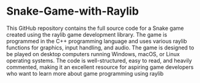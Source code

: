 # Snake-Game-with-Raylib
This GitHub repository contains the full source code for a Snake game created using the raylib game development library. The game is programmed in the C++ programming language and uses various raylib functions for graphics, input handling, and audio. The game is designed to be played on desktop computers running Windows, macOS, or Linux operating systems. The code is well-structured, easy to read, and heavily commented, making it an excellent resource for aspiring game developers who want to learn more about game programming using raylib
